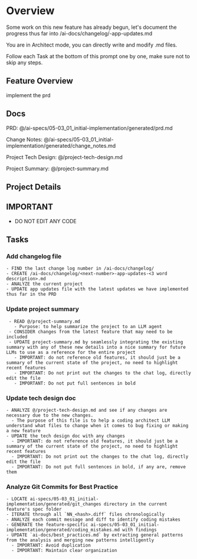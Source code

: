 # Overview

  Some work on this new feature has already begun, let's document the progress thus far into /ai-docs/changelog/<number>-app-updates.md

  You are in Architect mode, you can directly write and modify .md files.

  Follow each Task at the bottom of this prompt one by one, make sure not to skip any steps.

## Feature Overview

implement the prd



## Docs

PRD: @/ai-specs/05-03_01_initial-implementation/generated/prd.md

Change Notes: @/ai-specs/05-03_01_initial-implementation/generated/change_notes.md

Project Tech Design: @/project-tech-design.md

Project Summary: @/project-summary.md

## Project Details

 

## IMPORTANT
 - DO NOT EDIT ANY CODE 

## Tasks

### Add changelog file
```
- FIND the last change log number in /ai-docs/changelog/
- CREATE /ai-docs/changelog/<next-number>-app-updates-<3 word description>.md
- ANALYZE the current project
- UPDATE app updates file with the latest updates we have implemented thus far in the PRD
```

### Update project summary
```
 - READ @/project-summary.md
   - Purpose: to help summarize the project to an LLM agent
 - CONSIDER changes from the latest feature that may need to be included
 - UPDATE project-summary.md by seamlessly integrating the existing summary with any of these new details into a nice summary for future LLMs to use as a reference for the entire project
   - IMPORTANT: do not reference old features, it should just be a summary of the current state of the project, no need to highlight recent features
   - IMPORTANT: Do not print out the changes to the chat log, directly edit the file
   - IMPORTANT: Do not put full sentences in bold
```

### Update tech design doc
```
- ANALYZE @/project-tech-design.md and see if any changes are necessary due to the new changes.
  - The purpose of this file is to help a coding architect LLM understand what files to change when it comes to bug fixing or making a new feature
- UPDATE the tech design doc with any changes
  - IMPORTANT: do not reference old features, it should just be a summary of the current state of the project, no need to highlight recent features
  - IMPORTANT: Do not print out the changes to the chat log, directly edit the file
  - IMPORTANT: Do not put full sentences in bold, if any are, remove them
```

### Analyze Git Commits for Best Practice
```
- LOCATE ai-specs/05-03_01_initial-implementation/generated/git_changes directory in the current feature's spec folder
- ITERATE through all `NN_<hash>.diff` files chronologically
- ANALYZE each commit message and diff to identify coding mistakes
- GENERATE the feature-specific ai-specs/05-03_01_initial-implementation/generated/coding_mistakes.md with findings
- UPDATE `ai-docs/best_practices.md` by extracting general patterns from the analysis and merging new patterns intelligently
  - IMPORTANT: Avoid duplication
  - IMPORTANT: Maintain clear organization
```
